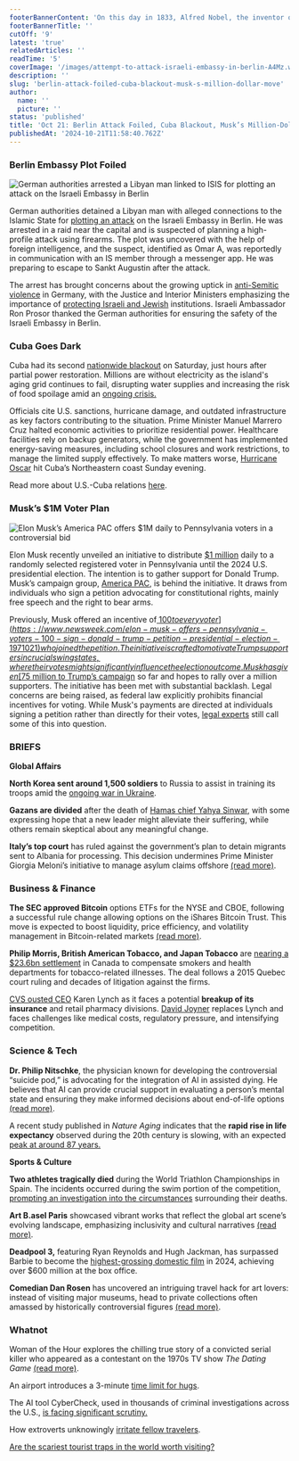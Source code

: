 ```yaml
---
footerBannerContent: 'On this day in 1833, Alfred Nobel, the inventor of dynamite and founder of the Nobel Prizes, was born in Stockholm.'
footerBannerTitle: ''
cutOff: '9'
latest: 'true'
relatedArticles: ''
readTime: '5'
coverImage: '/images/attempt-to-attack-israeli-embassy-in-berlin-A4Mz.webp'
description: ''
slug: 'berlin-attack-foiled-cuba-blackout-musk-s-million-dollar-move'
author:
  name: ''
  picture: ''
status: 'published'
title: 'Oct 21: Berlin Attack Foiled, Cuba Blackout, Musk’s Million-Dollar Move'
publishedAt: '2024-10-21T11:58:40.762Z'
---
```


### Berlin Embassy Plot Foiled

![German authorities arrested a Libyan man linked to ISIS for plotting an attack on the Israeli Embassy in Berlin](/images/attempt-to-attack-israeli-embassy-in-berlin-IyMz.webp)

German authorities detained a Libyan man with alleged connections to the Islamic State for [plotting an attack](https://www.dw.com/en/germany-police-arrest-man-over-israeli-embassy-attack-plot/a-70544628) on the Israeli Embassy in Berlin. He was arrested in a raid near the capital and is suspected of planning a high-profile attack using firearms. The plot was uncovered with the help of foreign intelligence, and the suspect, identified as Omar A, was reportedly in communication with an IS member through a messenger app. He was preparing to escape to Sankt Augustin after the attack.

The arrest has brought concerns about the growing uptick in [anti-Semitic violence](https://www.politico.eu/article/sharp-rise-in-antisemitic-incidents-recorded-in-germany-october-7/) in Germany, with the Justice and Interior Ministers emphasizing the importance of [protecting Israeli and Jewish](https://www.bmi.bund.de/SharedDocs/schwerpunkte/EN/gegen-antisemitismus-en/gg-as-artikel-en.html) institutions. Israeli Ambassador Ron Prosor thanked the German authorities for ensuring the safety of the Israeli Embassy in Berlin.

### Cuba Goes Dark

Cuba had its second [nationwide blackout](https://edition.cnn.com/2024/10/19/americas/cuba-second-nationwide-blackout-intl/index.html) on Saturday, just hours after partial power restoration. Millions are without electricity as the island's aging grid continues to fail, disrupting water supplies and increasing the risk of food spoilage amid an [ongoing crisis.](https://www.npr.org/2024/10/19/nx-s1-5158380/cuba-power-outage-electricity-embargo)

Officials cite U.S. sanctions, hurricane damage, and outdated infrastructure as key factors contributing to the situation. Prime Minister Manuel Marrero Cruz halted economic activities to prioritize residential power. Healthcare facilities rely on backup generators, while the government has implemented energy-saving measures, including school closures and work restrictions, to manage the limited supply effectively. To make matters worse, [Hurricane Oscar](https://www.nbcnews.com/weather/hurricanes/hurricane-oscar-forms-bahamas-rcna176239) hit Cuba’s Northeastern coast Sunday evening.

Read more about U.S.-Cuba relations [here](https://www.cfr.org/backgrounder/us-cuba-relations).

### Musk’s $1M Voter Plan

![Elon Musk’s America PAC offers $1M daily to Pennsylvania voters in a controversial bid](/images/musk-plans-to-give-1m-daily-to-pennsylvania-voters-QyNz.webp)

Elon Musk recently unveiled an initiative to distribute [$1 million](https://www.dw.com/en/elon-musk-offers-1m-daily-prize-to-voters-who-sign-petition/a-70546787) daily to a randomly selected registered voter in Pennsylvania until the 2024 U.S. presidential election. The intention is to gather support for Donald Trump. Musk’s campaign group, [America PAC](https://www.factcheck.org/2024/09/america-pac/), is behind the initiative. It draws from individuals who sign a petition advocating for constitutional rights, mainly free speech and the right to bear arms.

Previously, Musk offered an incentive of[ $100 to every voter](https://www.newsweek.com/elon-musk-offers-pennsylvania-voters-100-sign-donald-trump-petition-presidential-election-1971021) who joined the petition. The initiative is crafted to motivate Trump supporters in crucial swing states, where their votes might significantly influence the election outcome. Musk has given [$75 million to Trump’s campaign](https://www.npr.org/2024/10/16/g-s1-28591/elon-musk-donald-trump-america-pac-fec) so far and hopes to rally over a million supporters. The initiative has been met with substantial backlash. Legal concerns are being raised, as federal law explicitly prohibits financial incentives for voting. While Musk's payments are directed at individuals signing a petition rather than directly for their votes, [legal experts](https://www.aljazeera.com/news/2024/10/20/us-election-legal-experts-question-elon-musks-planned-cash-giveaways) still call some of this into question.

### BRIEFS

**Global Affairs**

**North Korea sent around 1,500 soldiers** to Russia to assist in training its troops amid the [ongoing war in Ukraine](https://edition.cnn.com/2024/10/19/asia/north-korea-ukraine-russia-troops-uniform-intl/index.html).

**Gazans are divided** after the death of [Hamas chief Yahya Sinwar](https://www.haaretz.com/israel-news/2024-10-20/ty-article/.premium/gazans-divided-after-hamas-chief-sinwars-death-hoping-for-leader-to-end-suffering/00000192-a63f-d017-abb6-e6ff2d2d0000), with some expressing hope that a new leader might alleviate their suffering, while others remain skeptical about any meaningful change.

**Italy’s top court** has ruled against the government’s plan to detain migrants sent to Albania for processing. This decision undermines Prime Minister Giorgia Meloni’s initiative to manage asylum claims offshore [(read more)](https://www.france24.com/en/live-news/20241018-italy-judges-reject-first-migrant-detentions-in-albania).

### Business & Finance 

**The SEC approved Bitcoin** options ETFs for the NYSE and CBOE, following a successful rule change allowing options on the iShares Bitcoin Trust. This move is expected to boost liquidity, price efficiency, and volatility management in Bitcoin-related markets [(read more)](https://cryptonews.com/news/bitcoin-price-forecast-sec-approves-nyse-cboe-bitcoin-options-etfs-is-70k-next/%5C). 

**Philip Morris, British American Tobacco, and Japan Tobacco** are [nearing a $23.6bn settlement](https://www.bbc.com/news/articles/cvgx74ldnweo) in Canada to compensate smokers and health departments for tobacco-related illnesses. The deal follows a 2015 Quebec court ruling and decades of litigation against the firms.

[CVS ousted CEO](https://www.axios.com/2024/10/01/cvs-health-breakup-caremark-aetna) Karen Lynch as it faces a potential **breakup of its insurance** and retail pharmacy divisions. [David Joyner](https://www.cvshealth.com/about/leadership/david-joyner.html) replaces Lynch and faces challenges like medical costs, regulatory pressure, and intensifying competition.

### Science & Tech 

**Dr. Philip Nitschke**, the physician known for developing the controversial “suicide pod,” is advocating for the integration of AI in assisted dying. He believes that AI can provide crucial support in evaluating a person’s mental state and ensuring they make informed decisions about end-of-life options [(read more)](https://www.wired.com/story/the-doctor-behind-the-suicide-pod-wants-ai-to-assist-at-the-end-of-life/).

A recent study published in *Nature Aging* indicates that the **rapid rise in life expectancy** observed during the 20th century is slowing, with an expected [peak at around 87 years.](https://www.aljazeera.com/news/2024/10/14/check_is-the-significant-rise-in-life-expectancy-finally-slowing-down-why)

**Sports & Culture** 

**Two athletes tragically died** during the World Triathlon Championships in Spain. The incidents occurred during the swim portion of the competition, [prompting an investigation into the circumstances](https://www.surinenglish.com/sport/two-athletes-die-while-competing-world-triathlon-20241017214308-nt.html) surrounding their deaths.

**Art B.asel Paris** showcased vibrant works that reflect the global art scene’s evolving landscape, emphasizing inclusivity and cultural narratives [(read more)](https://www.vanityfair.com/style/story/art-basel-paris-true-colors).

**Deadpool 3,** featuring Ryan Reynolds and Hugh Jackman, has surpassed Barbie to become the [highest-grossing domestic film](https://variety.com/2024/film/box-office/deadpool-wolverine-surpasses-barbie-domestic-box-office-history-1236183713) in 2024, achieving over $600 million at the box office. 

**Comedian Dan Rosen** has uncovered an intriguing travel hack for art lovers: instead of visiting major museums, head to private collections often amassed by historically controversial figures [(read more)](https://www.thrillist.com/travel/nation/private-art-collections-travel-hack).

### Whatnot 

Woman of the Hour explores the chilling true story of a convicted serial killer who appeared as a contestant on the 1970s TV show *The Dating Game* [(read more)](https://variety.com/2024/film/news/true-story-woman-of-the-hour-dating-game-serial-killer-anna-kendrick-1236178905/).  

An airport introduces a 3-minute [time limit for hugs](https://edition.cnn.com/2024/10/19/travel/airport-introduces-time-limit-on-hugs/index.html). 

The AI tool CyberCheck, used in thousands of criminal investigations across the U.S., [is facing significant scrutiny.](https://www.wired.com/story/cybercheck-crime-reports-prosecutions/)

How extroverts unknowingly [irritate fellow travelers](https://www.cnbc.com/2024/10/09/she-wont-stop-talking-how-extroverts-irritate-fellow-travelers-.html#:~:text=This%20can%20manifest%20in%20everything,feeling%20that%20they%20should%20join.).

[Are the scariest tourist traps in the world worth visiting?](https://www.thrillist.com/news/nation/scary-tourist-traps-international-vibe-check)
